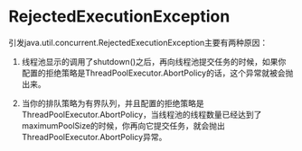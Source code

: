 # RejectedExecutionException

引发java.util.concurrent.RejectedExecutionException主要有两种原因：

1. 线程池显示的调用了shutdown\(\)之后，再向线程池提交任务的时候，如果你配置的拒绝策略是ThreadPoolExecutor.AbortPolicy的话，这个异常就被会抛出来。

2. 当你的排队策略为有界队列，并且配置的拒绝策略是ThreadPoolExecutor.AbortPolicy，当线程池的线程数量已经达到了maximumPoolSize的时候，你再向它提交任务，就会抛出ThreadPoolExecutor.AbortPolicy异常。



